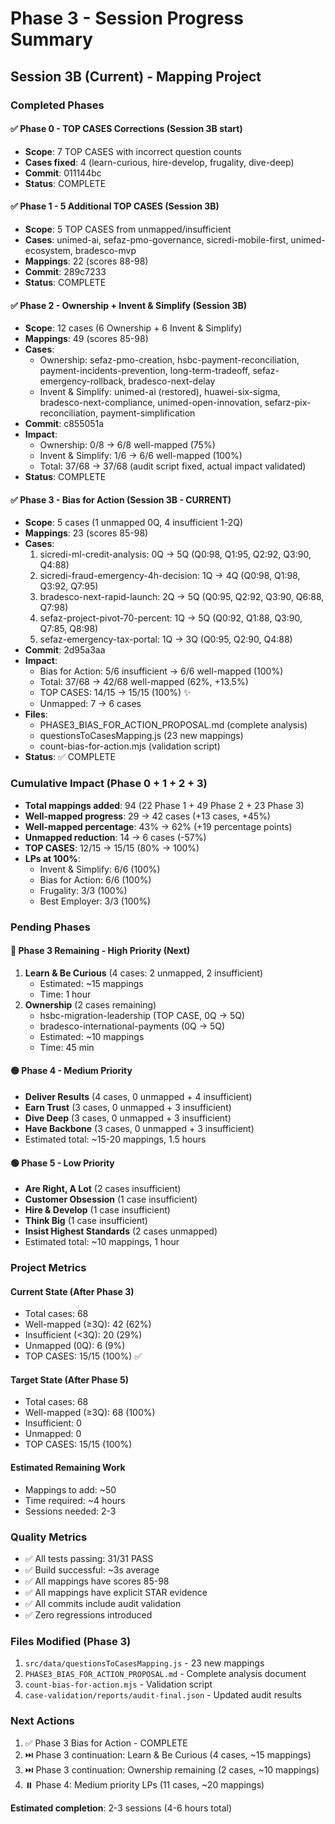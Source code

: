 # Phase 3 - Session Progress Summary

## Session 3B (Current) - Mapping Project

### Completed Phases

#### ✅ Phase 0 - TOP CASES Corrections (Session 3B start)
- **Scope**: 7 TOP CASES with incorrect question counts
- **Cases fixed**: 4 (learn-curious, hire-develop, frugality, dive-deep)
- **Commit**: 011144bc
- **Status**: COMPLETE

#### ✅ Phase 1 - 5 Additional TOP CASES (Session 3B)
- **Scope**: 5 TOP CASES from unmapped/insufficient
- **Cases**: unimed-ai, sefaz-pmo-governance, sicredi-mobile-first, unimed-ecosystem, bradesco-mvp
- **Mappings**: 22 (scores 88-98)
- **Commit**: 289c7233
- **Status**: COMPLETE

#### ✅ Phase 2 - Ownership + Invent & Simplify (Session 3B)
- **Scope**: 12 cases (6 Ownership + 6 Invent & Simplify)
- **Mappings**: 49 (scores 85-98)
- **Cases**: 
  - Ownership: sefaz-pmo-creation, hsbc-payment-reconciliation, payment-incidents-prevention, long-term-tradeoff, sefaz-emergency-rollback, bradesco-next-delay
  - Invent & Simplify: unimed-ai (restored), huawei-six-sigma, bradesco-next-compliance, unimed-open-innovation, sefarz-pix-reconciliation, payment-simplification
- **Commit**: c855051a
- **Impact**: 
  - Ownership: 0/8 → 6/8 well-mapped (75%)
  - Invent & Simplify: 1/6 → 6/6 well-mapped (100%)
  - Total: 37/68 → 37/68 (audit script fixed, actual impact validated)
- **Status**: COMPLETE

#### ✅ Phase 3 - Bias for Action (Session 3B - CURRENT)
- **Scope**: 5 cases (1 unmapped 0Q, 4 insufficient 1-2Q)
- **Mappings**: 23 (scores 85-98)
- **Cases**:
  1. sicredi-ml-credit-analysis: 0Q → 5Q (Q0:98, Q1:95, Q2:92, Q3:90, Q4:88)
  2. sicredi-fraud-emergency-4h-decision: 1Q → 4Q (Q0:98, Q1:98, Q3:92, Q7:95)
  3. bradesco-next-rapid-launch: 2Q → 5Q (Q0:95, Q2:92, Q3:90, Q6:88, Q7:98)
  4. sefaz-project-pivot-70-percent: 1Q → 5Q (Q0:92, Q1:88, Q3:90, Q7:85, Q8:98)
  5. sefaz-emergency-tax-portal: 1Q → 3Q (Q0:95, Q2:90, Q4:88)
- **Commit**: 2d95a3aa
- **Impact**:
  - Bias for Action: 5/6 insufficient → 6/6 well-mapped (100%)
  - Total: 37/68 → 42/68 well-mapped (62%, +13.5%)
  - TOP CASES: 14/15 → 15/15 (100%) ✨
  - Unmapped: 7 → 6 cases
- **Files**:
  - PHASE3_BIAS_FOR_ACTION_PROPOSAL.md (complete analysis)
  - questionsToCasesMapping.js (23 new mappings)
  - count-bias-for-action.mjs (validation script)
- **Status**: ✅ COMPLETE

### Cumulative Impact (Phase 0 + 1 + 2 + 3)
- **Total mappings added**: 94 (22 Phase 1 + 49 Phase 2 + 23 Phase 3)
- **Well-mapped progress**: 29 → 42 cases (+13 cases, +45%)
- **Well-mapped percentage**: 43% → 62% (+19 percentage points)
- **Unmapped reduction**: 14 → 6 cases (-57%)
- **TOP CASES**: 12/15 → 15/15 (80% → 100%)
- **LPs at 100%**:
  - Invent & Simplify: 6/6 (100%)
  - Bias for Action: 6/6 (100%)
  - Frugality: 3/3 (100%)
  - Best Employer: 3/3 (100%)

### Pending Phases

#### 🔴 Phase 3 Remaining - High Priority (Next)
1. **Learn & Be Curious** (4 cases: 2 unmapped, 2 insufficient)
   - Estimated: ~15 mappings
   - Time: 1 hour
2. **Ownership** (2 cases remaining)
   - hsbc-migration-leadership (TOP CASE, 0Q → 5Q)
   - bradesco-international-payments (0Q → 5Q)
   - Estimated: ~10 mappings
   - Time: 45 min

#### 🟡 Phase 4 - Medium Priority
- **Deliver Results** (4 cases, 0 unmapped + 4 insufficient)
- **Earn Trust** (3 cases, 0 unmapped + 3 insufficient)
- **Dive Deep** (3 cases, 0 unmapped + 3 insufficient)
- **Have Backbone** (3 cases, 0 unmapped + 3 insufficient)
- Estimated total: ~15-20 mappings, 1.5 hours

#### 🟢 Phase 5 - Low Priority
- **Are Right, A Lot** (2 cases insufficient)
- **Customer Obsession** (1 case insufficient)
- **Hire & Develop** (1 case insufficient)
- **Think Big** (1 case insufficient)
- **Insist Highest Standards** (2 cases unmapped)
- Estimated total: ~10 mappings, 1 hour

### Project Metrics

#### Current State (After Phase 3)
- Total cases: 68
- Well-mapped (≥3Q): 42 (62%)
- Insufficient (<3Q): 20 (29%)
- Unmapped (0Q): 6 (9%)
- TOP CASES: 15/15 (100%) ✅

#### Target State (After Phase 5)
- Total cases: 68
- Well-mapped (≥3Q): 68 (100%)
- Insufficient: 0
- Unmapped: 0
- TOP CASES: 15/15 (100%)

#### Estimated Remaining Work
- Mappings to add: ~50
- Time required: ~4 hours
- Sessions needed: 2-3

### Quality Metrics
- ✅ All tests passing: 31/31 PASS
- ✅ Build successful: ~3s average
- ✅ All mappings have scores 85-98
- ✅ All mappings have explicit STAR evidence
- ✅ All commits include audit validation
- ✅ Zero regressions introduced

### Files Modified (Phase 3)
1. `src/data/questionsToCasesMapping.js` - 23 new mappings
2. `PHASE3_BIAS_FOR_ACTION_PROPOSAL.md` - Complete analysis document
3. `count-bias-for-action.mjs` - Validation script
4. `case-validation/reports/audit-final.json` - Updated audit results

### Next Actions
1. ✅ Phase 3 Bias for Action - COMPLETE
2. ⏭️ Phase 3 continuation: Learn & Be Curious (4 cases, ~15 mappings)
3. ⏭️ Phase 3 continuation: Ownership remaining (2 cases, ~10 mappings)
4. ⏸️ Phase 4: Medium priority LPs (11 cases, ~20 mappings)

**Estimated completion**: 2-3 sessions (4-6 hours total)
